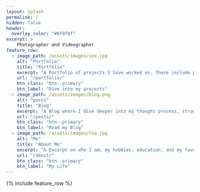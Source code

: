 ```yaml
---
layout: splash
permalink: /
hidden: false
header:
  overlay_color: "#0f0f0f"
excerpt: >
    Photographer and Videographer
feature_row:
  - image_path: /assets/images/vex.jpg
    alt: "Portfolio"
    title: "Portfolio"
    excerpt: "A Portfolio of projects I have worked on. These include projects like SWARMS, Robotics, Machine Learning, etc."
    url: "/portfolio/"
    btn_class: "btn--primary"
    btn_label: "Dive into my projects"
  - image_path: /assets/images/blog.png
    alt: "posts"
    title: "Blog"
    excerpt: "A Blog where I dive deeper into my thought process, struggles, and learnings while working on my projects."
    url: "/posts/"
    btn_class: "btn--primary"
    btn_label: "Read my Blog"
  - image_path: /assets/images/tsa.jpg
    alt: "Me"
    title: "About Me"
    excerpt: "A Excerpt on who I am; my hobbies, education, and my favorite food. Also where you can gather my contact info."
    url: "/about/"
    btn_class: "btn--primary"
    btn_label: "My Life"      
---
```


{% include feature_row %}